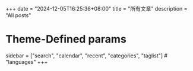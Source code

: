 +++
date = "2024-12-05T16:25:36+08:00"
title = "所有文章"
description = "All posts"
# Theme-Defined params
sidebar = ["search", "calendar", "recent", "categories", "taglist"]  # "languages"
+++
